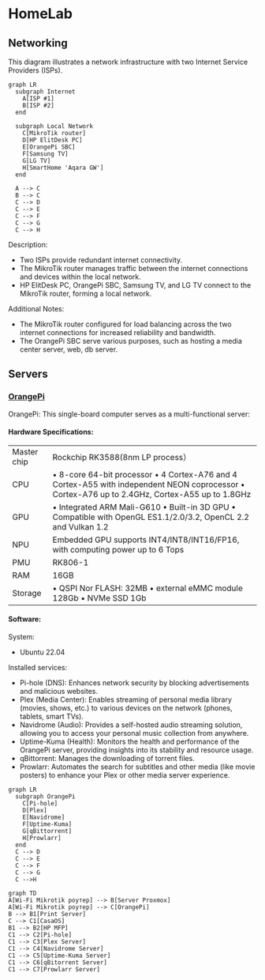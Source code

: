 # HomeLab


## Networking
This diagram illustrates a network infrastructure with two Internet Service Providers (ISPs).
```mermaid
graph LR
  subgraph Internet
    A[ISP #1]
    B[ISP #2]
  end

  subgraph Local Network
    C[MikroTik router]
    D[HP ElitDesk PC]
    E[OrangePi SBC]
    F[Samsung TV]
    G[LG TV]
    H[SmartHome 'Aqara GW']
  end

  A --> C
  B --> C
  C --> D
  C --> E
  C --> F
  C --> G
  C --> H
```
Description:
- Two ISPs provide redundant internet connectivity.
- The MikroTik router manages traffic between the internet connections and devices within the local network.
- HP ElitDesk PC, OrangePi SBC, Samsung TV, and LG TV connect to the MikroTik router, forming a local network.

Additional Notes:
- The MikroTik router configured for load balancing across the two internet connections for increased reliability and bandwidth.
- The OrangePi SBC serve various purposes, such as hosting a media center server, web, db server.

## Servers
### [OrangePi](http://www.orangepi.org/html/hardWare/computerAndMicrocontrollers/details/Orange-Pi-5-plus.html)
OrangePi: This single-board computer serves as a multi-functional server:

#### Hardware Specifications:
|   |   |
|---|---|
| Master chip  | Rockchip RK3588(8nm LP process）  |
| CPU          | • 8-core 64-bit processor  • 4 Cortex-A76 and 4 Cortex-A55 with independent NEON coprocessor • Cortex-A76 up to 2.4GHz, Cortex-A55 up to 1.8GHz|
| GPU          | • Integrated ARM Mali-G610 • Built-in 3D GPU • Compatible with OpenGL ES1.1/2.0/3.2, OpenCL 2.2 and Vulkan 1.2 |
| NPU          | Embedded GPU supports INT4/INT8/INT16/FP16, with computing power up to 6 Tops |
| PMU          | RK806-1 |
| RAM          | 16GB    |
| Storage      | • QSPI Nor FLASH: 32MB  • external eMMC module 128Gb • NVMe SSD 1Gb |

#### Software:
System:
- Ubuntu 22.04

Installed services:
- Pi-hole (DNS): Enhances network security by blocking advertisements and malicious websites.
- Plex (Media Center): Enables streaming of personal media library (movies, shows, etc.) to various devices on the network (phones, tablets, smart TVs).
- Navidrome (Audio): Provides a self-hosted audio streaming solution, allowing you to access your personal music collection from anywhere.
- Uptime-Kuma (Health): Monitors the health and performance of the OrangePi server, providing insights into its stability and resource usage.
- qBittorrent: Manages the downloading of torrent files.
- Prowlarr: Automates the search for subtitles and other media (like movie posters) to enhance your Plex or other media server experience.

```mermaid
graph LR
  subgraph OrangePi
    C[Pi-hole]
    D[Plex]
    E[Navidrome]
    F[Uptime-Kuma]
    G[qBittorrent]
    H[Prowlarr]
  end
  C --> D
  C --> E
  C --> F
  C --> G
  C -->H
```




```mermaid
graph TD
A[Wi-Fi Mikrotik роутер] --> B[Server Proxmox]
A[Wi-Fi Mikrotik роутер] --> C[OrangePi]
B --> B1[Print Server]
C --> C1[CasaOS]
B1 --> B2[HP MFP]
C1 --> C2[Pi-hole]
C1 --> C3[Plex Server]
C1 --> C4[Navidrome Server]
C1 --> C5[Uptime-Kuma Server]
C1 --> C6[qBitorrent Server]
C1 --> C7[Prowlarr Server]
```
